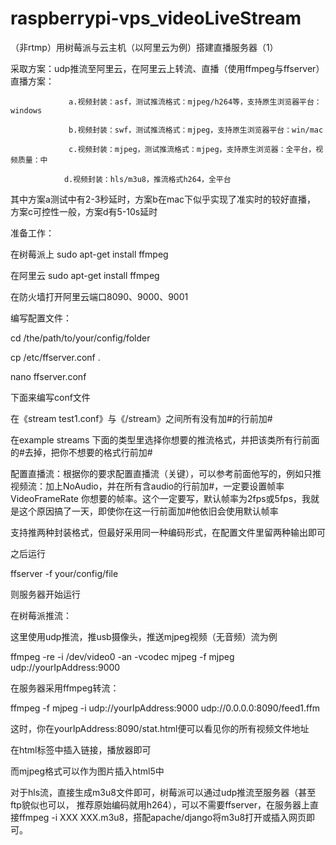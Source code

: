 # raspberrypi-vps_videoLiveStream

（非rtmp）用树莓派与云主机（以阿里云为例）搭建直播服务器（1）

采取方案：udp推流至阿里云，在阿里云上转流、直播（使用ffmpeg与ffserver）
直播方案：
                 
                 a.视频封装：asf，测试推流格式：mjpeg/h264等，支持原生浏览器平台：windows
                 
                 b.视频封装：swf，测试推流格式：mjpeg，支持原生浏览器平台：win/mac
                 
                 c.视频封装：mjpeg，测试推流格式：mjpeg，支持原生浏览器：全平台，视频质量：中
                
                d.视频封装：hls/m3u8，推流格式h264，全平台

其中方案a测试中有2-3秒延时，方案b在mac下似乎实现了准实时的较好直播，
方案c可控性一般，方案d有5-10s延时


准备工作：
 
 在树莓派上 sudo apt-get install ffmpeg

 在阿里云 sudo apt-get install ffmpeg
 
 在防火墙打开阿里云端口8090、9000、9001

编写配置文件：

cd /the/path/to/your/config/folder

cp /etc/ffserver.conf .

nano ffserver.conf

下面来编写conf文件

在《stream test1.conf》与《/stream》之间所有没有加#的行前加#

在example streams 下面的类型里选择你想要的推流格式，并把该类所有行前面的#去掉，把你不想要的格式行前加#

配置直播流：根据你的要求配置直播流（关键），可以参考前面他写的，例如只推视频流：加上NoAudio，并在所有含audio的行前加#，一定要设置帧率VideoFrameRate 你想要的帧率。这个一定要写，默认帧率为2fps或5fps，我就是这个原因搞了一天，即使你在这一行前面加#他依旧会使用默认帧率

支持推两种封装格式，但最好采用同一种编码形式，在配置文件里留两种输出即可


之后运行

ffserver -f your/config/file

则服务器开始运行

在树莓派推流：

这里使用udp推流，推usb摄像头，推送mjpeg视频（无音频）流为例

ffmpeg -re -i /dev/video0 -an -vcodec mjpeg -f mjpeg udp://yourIpAddress:9000

在服务器采用ffmpeg转流：

ffmpeg -f mjpeg -i udp://yourIpAddress:9000 udp://0.0.0.0:8090/feed1.ffm

这时，你在yourIpAddress:8090/stat.html便可以看见你的所有视频文件地址

在html标签中插入链接，播放器即可

而mjpeg格式可以作为图片插入html5中

对于hls流，直接生成m3u8文件即可，树莓派可以通过udp推流至服务器（甚至ftp貌似也可以，
推荐原始编码就用h264），可以不需要ffserver，在服务器上直接ffmpeg -i XXX XXX.m3u8，搭配apache/django将m3u8打开或插入网页即可。

